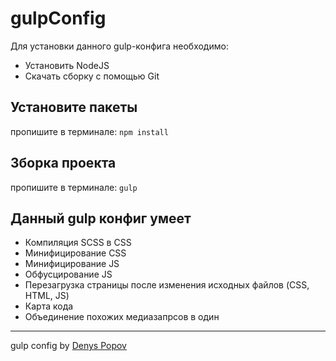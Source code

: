 # gulpConfig

Для установки данного gulp-конфига необходимо:
<ul>
<li>Установить NodeJS</li>
<li>Скачать сборку с помощью Git</li>
</ul>

<h2>Установите пакеты</h2>

пропишите в терминале:
<code>npm install</code>

<h2>Зборка проекта</h2>

пропишите в терминале:
<code>gulp</code>

<h2>Данный gulp конфиг умеет</h2>
<ul>
<li>Компиляция SCSS в CSS</li>
<li>Минифицирование CSS</li>
<li>Минифицирование JS</li>
<li>Обфусцирование JS</li>
<li>Перезагрузка страницы после изменения исходных файлов (CSS, HTML, JS)</li>
<li>Карта кода</li>
<li>Объединение похожих медиазапрсов в один</li>
</ul>


<hr>
gulp config by <a href="https://www.denyspopov.com/">Denys Popov</a>
